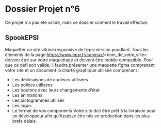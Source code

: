 ﻿# Dossier Projet n°6

Ce projet n'a pas été validé, mais ce dossier contient le travail effectué.

## SpookEPSI 

Maquetter un site vitrine responsive de l’epsi version poudlard. Tous les éléments de la page https://www.epsi.fr/campus/<nom_de_votre_ville> doivent être sur votre maquettage et doivent être mobile compatible.
Pour que ce défi soit valide, il faudra présenter une maquette figma comprenant votre site et un document la charte graphique utilisée comprenant :
- Les déclinaisons de couleurs utilisées
- Les polices utilisées
- Les boutons avec leurs changements d’état
- Les animations
- Les pictogrammes utilisés
- Les logos
- Le format de vos components
Votre site doit être prêt à la livraison pour un développeur afin qu’il puisse être mis en production dans les plus brefs délais.